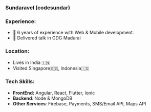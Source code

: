 ### Sundaravel (codesundar)

### Experience:

- 🤖 6 years of experience with Web & Mobile development.
- 🎤 Delivered talk in GDG Madurai

### Location:

- Lives in India 🇮🇳
- Visited Singapore🇸🇬, Indonesia🇮🇩

### Tech Skills:

- **FrontEnd:** Angular, React, Flutter, Ionic
- **Backend**: Node & MongoDB
- **Other Services**: Firebase, Payments, SMS/Email API, Maps API
